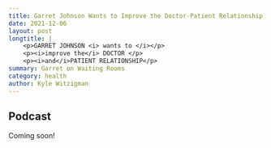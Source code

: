 ```yaml
---
title: Garret Johnson Wants to Improve the Doctor-Patient Relationship (coming soon!)
date: 2021-12-06
layout: post
longtitle: |
    <p>GARRET JOHNSON <i> wants to </i></p>
    <p><i>improve the</i> DOCTOR </p>
    <p><i>and</i>PATIENT RELATIONSHIP</p>
summary: Garret on Waiting Rooms
category: health
author: Kyle Witzigman
---
```


## Podcast
Coming soon!